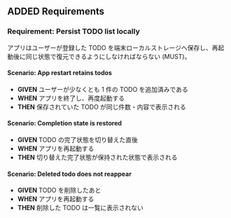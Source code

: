 ## ADDED Requirements
### Requirement: Persist TODO list locally
アプリはユーザーが登録した TODO を端末ローカルストレージへ保存し、再起動後に同じ状態で復元できるようにしなければならない (MUST)。

#### Scenario: App restart retains todos
- **GIVEN** ユーザーが少なくとも 1 件の TODO を追加済みである
- **WHEN** アプリを終了し、再度起動する
- **THEN** 保存されていた TODO が同じ件数・内容で表示される

#### Scenario: Completion state is restored
- **GIVEN** TODO の完了状態を切り替えた直後
- **WHEN** アプリを再起動する
- **THEN** 切り替えた完了状態が保持された状態で表示される

#### Scenario: Deleted todo does not reappear
- **GIVEN** TODO を削除したあと
- **WHEN** アプリを再起動する
- **THEN** 削除した TODO は一覧に表示されない

